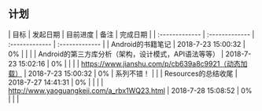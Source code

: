## 计划

| 目标             | 发起日期         | 目前进度        |  备注      |  完成日期        |
| :-------------   | :------------- | :------------- | :------------- |
| Android的书籍笔记                                | 2018-7-23 15:00:32 |      0%     |     |       |
| Android的第三方库分析（架构，设计模式，API语法等等）   | 2018-7-23 15:02:16 |      0%    |     |       |
| https://www.jianshu.com/p/cb639a8c9921（动态加载） | 2018-7-23 15:00:32 |      0%     |  系列不错！   |     |
| Resources的总结收尾          | 2018-7-27 14:41:31 |      0%     |     |     |
| http://www.yaoguangkeji.com/a_rbx1WQ23.html          | 2018-7-28 15:08:52 |      0%     |     |     |
